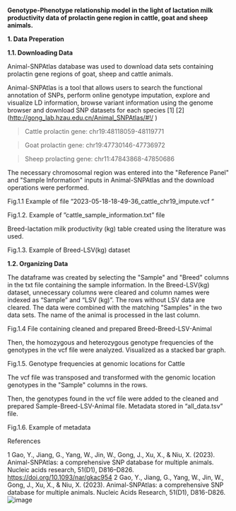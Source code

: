 **Genotype-Phenotype relationship model in the light of lactation milk productivity data of prolactin gene region in cattle, goat and sheep animals.**

**1.	Data Preperation**

**1.1.	Downloading Data**

Animal-SNPAtlas database was used to download data sets containing prolactin gene regions of goat, sheep and cattle animals.

Animal-SNPAtlas is a tool that allows users to search the functional annotation of SNPs, perform online genotype imputation, explore and visualize LD information, browse variant information using the genome browser and download SNP datasets for each species [1] [2] (http://gong_lab.hzau.edu.cn/Animal_SNPAtlas/#!/ )



> Cattle prolactin gene: chr19:48118059-48119771

> Goat prolactin gene: chr19:47730146-47736972

> Sheep prolacting gene: chr11:47843868-47850686

The necessary chromosomal region was entered into the "Reference Panel" and "Sample Information" inputs in Animal-SNPAtlas and the download operations were performed.

 
Fig.1.1 Example of file “2023-05-18-18-49-36_cattle_chr19_impute.vcf “

 
Fig.1.2. Example of  ”cattle_sample_information.txt” file

Breed-lactation milk productivity (kg) table created using the literature was used.

 
Fig.1.3. Example of Breed-LSV(kg) dataset

**1.2.	Organizing Data**

The dataframe was created by selecting the "Sample" and "Breed" columns in the txt file containing the sample information. In the Breed-LSV(kg) dataset, unnecessary columns were cleared and column names were indexed as “Sample” and “LSV (kg)”. The rows without LSV data are cleared.
The data were combined with the matching "Samples" in the two data sets. The name of the animal is processed in the last column.

 
Fig.1.4 File containing cleaned and prepared Breed-Breed-LSV-Animal

Then, the homozygous and heterozygous genotype frequencies of the genotypes in the vcf file were analyzed. Visualized as a stacked bar graph.

 
Fig.1.5. Genotype frequencies at genomic locations for Cattle

The vcf file was transposed and transformed with the genomic location genotypes in the "Sample" columns in the rows.

Then, the genotypes found in the vcf file were added to the cleaned and prepared Sample-Breed-LSV-Animal file. Metadata stored in “all_data.tsv” file.

 
Fig.1.6. Example of metadata
















References

1 Gao, Y., Jiang, G., Yang, W., Jin, W., Gong, J., Xu, X., & Niu, X. (2023). Animal-SNPAtlas: a comprehensive SNP database for multiple animals. Nucleic acids research, 51(D1), D816–D826. https://doi.org/10.1093/nar/gkac954
2 Gao, Y., Jiang, G., Yang, W., Jin, W., Gong, J., Xu, X., & Niu, X. (2023). Animal-SNPAtlas: a comprehensive SNP database for multiple animals. Nucleic Acids Research, 51(D1), D816-D826.
![image](https://github.com/gozdesimsekk/prolactingene/assets/97754714/5b80ed9d-e8c3-4cbd-977e-cd5c65953d3c)
